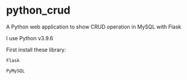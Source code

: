 # python_crud
A Python web application to show CRUD operation in MySQL with Flask


I use Python v3.9.6


First install these library:

    Flask
  
    PyMySQL
